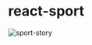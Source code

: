 # react-sport
![sport-story](https://user-images.githubusercontent.com/90055525/194719259-fb6a7ced-cdc2-4ab0-b383-a6139c81b77f.png)

